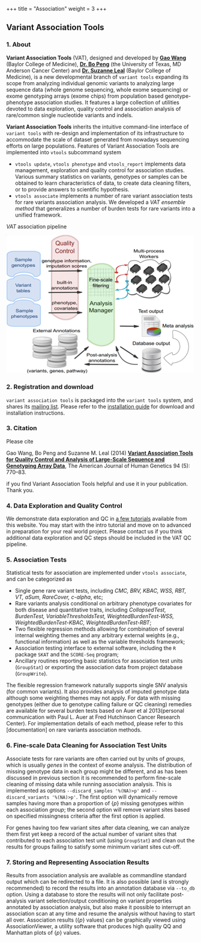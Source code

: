 +++
title = "Association"
weight = 3
+++



## Variant Association Tools 



### 1. About

**Variant Association Tools** (VAT), designed and developed by [**Gao Wang**][1] (Baylor College of Medicine), [**Dr. Bo Peng**][2] (the University of Texas, MD Anderson Cancer Center) and [**Dr. Suzanne Leal**][3] (Baylor College of Medicine), is a new developmental branch of `variant tools` expanding its scope from analyzing individual genomic variants to analyzing large sequence data (whole genome sequencing, whole exome sequencing) or exome genotyping arrays (exome chips) from population based genotype-phenotype association studies. It features a large collection of utilities devoted to data exploration, quality control and association analysis of rare/common single nucleotide variants and indels. 

**Variant Association Tools** inherits the intuitive command-line interface of `variant tools` with re-design and implementation of its infrastructure to accommodate the scale of dataset generated from nowadays sequencing efforts on large populations. Features of Variant Association Tools are implemented into `vtools` subcommand system 



*   `vtools update`, `vtools phenotype` and `vtools_report` implements data management, exploration and quality control for association studies. Various summary statistics on variants, genotypes or samples can be obtained to learn characteristics of data, to create data cleaning filters, or to provide answers to scientific hypothesis. 
*   `vtools associate` implements a number of rare variant association tests for rare variants association analysis. We developed a *VAT ensemble method* that generalizes a number of burden tests for rare variants into a unified framework. 

*VAT* association pipeline 

<img src = "association.png" width = 500>



### 2. Registration and download

`variant association tools` is packaged into the `variant tools` system, and shares its [mailing list][4]. Please refer to the [installation guide][5] for download and installation instructions. 



### 3. Citation

Please cite 



Gao Wang, Bo Peng and Suzanne M. Leal (2014) [**Variant Association Tools for Quality Control and Analysis of Large-Scale Sequence and Genotyping Array Data**][6], The American Journal of Human Genetics 94 (5): 770–83. 

if you find Variant Association Tools helpful and use it in your publication. Thank you. 



### 4. Data Exploration and Quality Control

We demonstrate data exploration and QC in [a few tutorials][7] available from this website. You may start with the intro tutorial and move on to advanced in preparation for your real world project. Please contact us if you think additional data exploration and QC steps should be included in the VAT QC pipeline. 



### 5. Association Tests

Statistical tests for association are implemented under `vtools associate`, and can be categorized as 



*   Single gene rare variant tests, including *CMC, BRV, KBAC, WSS, RBT, VT, aSum, RareCover, c-alpha*, etc; 
*   Rare variants analysis conditional on arbitrary phenotype covariates for both disease and quantitative traits, including *CollapsedTest, BurdenTest, VariableThresholdsTest, WeightedBurdenTest-WSS, WeightedBurdenTest-KBAC, WeightedBurdenTest-RBT*; 
*   Two flexible regression methods allowing for combination of several internal weighting themes and any arbitrary external weights (e.g., functional information) as well as the variable thresholds framework; 
*   Association testing interface to external software, including the `R` package `SKAT` and the `SCORE-Seq` program; 
*   Ancillary routines reporting basic statistics for association test units (`GroupStat`) or exporting the association data from project database (`GroupWrite`). 

The flexible regression framework naturally supports single SNV analysis (for common variants). It also provides analysis of imputed genotype data although some weighting themes may not apply. For data with missing genotypes (either due to genotype calling failure or QC cleaning) remedies are available for several burden tests based on Auer et al 2013(personal communication with Paul L. Auer at Fred Hutchinson Cancer Research Center). For implementation details of each method, please refer to this [documentation] on rare variants association methods. 



### 6. Fine-scale Data Cleaning for Association Test Units

Associate tests for rare variants are often carried out by units of *groups*, which is usually *genes* in the context of exome analysis. The distribution of missing genotype data in each group might be different, and as has been discussed in previous section it is recommended to perform fine-scale cleaning of missing data while running association analysis. This is implemented as options `--discard_samples '%(NA)>p'` and `--discard_variants '%(NA)>p'`. The first option will dynamically remove samples having more than a proportion of {$p$} missing genotypes within each association *group*; the second option will remove variant sites based on specified missingness criteria after the first option is applied. 

For genes having too few variant sites after data cleaning, we can analyze them first yet keep a record of the actual number of variant sites that contributed to each association test unit (using `GroupStat`) and clean out the results for groups failing to satisfy some minimum variant sites cut-off. 



### 7. Storing and Representing Association Results

Results from association analysis are available as commandline standard output which can be redirected to a file. It is also possible (and is strongly recommended) to record the results into an annotation database via `--to_db` option. Using a database to store the results will not only facilitate post-analysis variant selection/output conditioning on variant properties annotated by association analysis, but also make it possible to interrupt an association scan at any time and resume the analysis without having to start all over. Association results ({$p$} values) can be graphically viewed using AssociationViewer, a utility software that produces high quality QQ and Manhattan plots of {$p$} values. 


 [1]: mailto:wangow@gmail.com
 [2]: mailto:bpeng@mdanderson.org
 [3]: http://www.bcm.edu/genetics/?pmid=10939
 [4]: mailto:varianttools-devel@lists.sourceforge.net
 [5]:  installation/
 [6]: http://dx.doi.org/10.1016/j.ajhg.2014.04.004
 [7]:   /applications/association/qc/